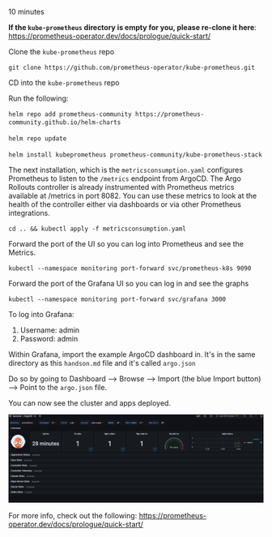 10 minutes

**If the `kube-prometheus` directory is empty for you, please re-clone it here**: https://prometheus-operator.dev/docs/prologue/quick-start/

Clone the `kube-prometheus` repo

```
git clone https://github.com/prometheus-operator/kube-prometheus.git
```

CD into the `kube-prometheus` repo

Run the following:

```
helm repo add prometheus-community https://prometheus-community.github.io/helm-charts

helm repo update

helm install kubeprometheus prometheus-community/kube-prometheus-stack
```

The next installation, which is the `metricsconsumption.yaml` configures Prometheus to listen to the `/metrics` endpoint from ArgoCD. The Argo Rollouts controller is already instrumented with Prometheus metrics available at /metrics in port 8082. You can use these metrics to look at the health of the controller either via dashboards or via other Prometheus integrations.

```
cd .. && kubectl apply -f metricsconsumption.yaml
```

Forward the port of the UI so you can log into Prometheus and see the Metrics.

```
kubectl --namespace monitoring port-forward svc/prometheus-k8s 9090
```

Forward the port of the Grafana UI so you can log in and see the graphs


```
kubectl --namespace monitoring port-forward svc/grafana 3000
```

To log into Grafana:
1. Username: admin
2. Password: admin

Within Grafana, import the example ArgoCD dashboard in. It's in the same directory as this `handson.md` file and it's called `argo.json`

Do so by going to Dashboard --> Browse --> Import (the blue Import button) --> Point to the `argo.json` file.

You can now see the cluster and apps deployed.

![](../../images/4.png)

For more info, check out the following: https://prometheus-operator.dev/docs/prologue/quick-start/